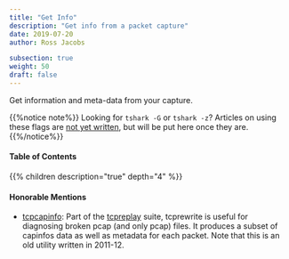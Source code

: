 ```yaml
---
title: "Get Info"
description: "Get info from a packet capture"
date: 2019-07-20
author: Ross Jacobs

subsection: true
weight: 50
draft: false
---
```


Get information and meta-data from your capture.

{{%notice note%}}
Looking for `tshark -G` or `tshark -z`? Articles on using these flags are [not yet written](/nextsteps/wishlist/), but will be put here once they are.
{{%/notice%}}

#### Table of Contents

{{% children description="true" depth="4" %}}

<!-- * [ ] Add page for statistics and reports from tshark -G -->

#### Honorable Mentions

- [tcpcapinfo](https://tcpreplay.appneta.com/wiki/tcpcapinfo-man.html): Part of the [tcpreplay](https://tcpreplay.appneta.com/) suite, tcprewrite is useful for diagnosing broken pcap (and only pcap) files. It produces a subset of capinfos data as well as metadata for each packet. Note that this is an old utility written in 2011-12.
